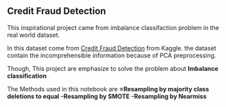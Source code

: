 ## Credit Fraud Detection

This inspirational project came from imbalance classifaction problem in the real world dataset. 

In this dataset come from [Credit Fraud Detection](https://www.kaggle.com/mlg-ulb/creditcardfraud) from Kaggle.
the dataset contain the incomprehensible information because of PCA preprocessing.

Though, This project are emphasize to solve the problem about **Imbalance classification**

The Methods used in this notebook are
**=Resampling by majority class deletions to equal**
**-Resampling by SMOTE**
**-Resampling by Nearmiss**

